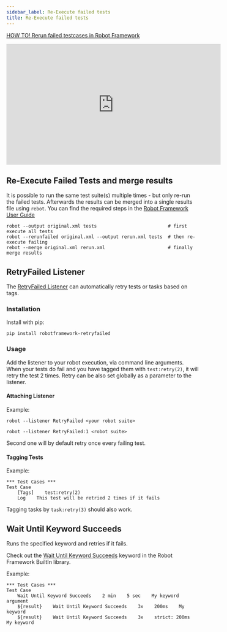 ```yaml
---
sidebar_label: Re-Execute failed tests
title: Re-Execute failed tests
---
```


[HOW TO! Rerun failed testcases in Robot Framework](https://youtu.be/537Os9GVXLk?si=nskKyTmLr0OEfXjJ)  

<iframe width="560" height="315" src="https://www.youtube.com/embed/537Os9GVXLk?si=nskKyTmLr0OEfXjJ" title="YouTube video player" frameborder="0" allow="accelerometer; autoplay; clipboard-write; encrypted-media; gyroscope; picture-in-picture; web-share" allowfullscreen></iframe>

## Re-Execute Failed Tests and merge results

It is possible to run the same test suite(s) multiple times - but only re-run the failed tests. Afterwards the results can be merged into a single results file using `rebot`. 
You can find the required steps in the [Robot Framework User Guide](https://robotframework.org/robotframework/latest/RobotFrameworkUserGuide.html#merging-outputs)

```shell
robot --output original.xml tests                          # first execute all tests
robot --rerunfailed original.xml --output rerun.xml tests  # then re-execute failing
rebot --merge original.xml rerun.xml                       # finally merge results
```

## RetryFailed Listener

The [RetryFailed Listener](https://github.com/MarketSquare/robotframework-retryfailed) can automatically retry tests or tasks based on tags.

### Installation

Install with pip:

    pip install robotframework-retryfailed

### Usage

Add the listener to your robot execution, via command line arguments.
When your tests do fail and you have tagged them with `test:retry(2)`, it will retry the test 2 times. 
Retry can be also set globally as a parameter to the listener.

#### Attaching Listener

Example:

    robot --listener RetryFailed <your robot suite>

    robot --listener RetryFailed:1 <robot suite>

Second one will by default retry once every failing test.

#### Tagging Tests

Example:
```robotframework	
*** Test Cases ***
Test Case
    [Tags]    test:retry(2)
    Log    This test will be retried 2 times if it fails
```	
Tagging tasks by `task:retry(3)` should also work.

## Wait Until Keyword Succeeds

Runs the specified keyword and retries if it fails.

Check out the [Wait Until Keyword Succeeds](https://robotframework.org/robotframework/latest/libraries/BuiltIn.html#Wait%20Until%20Keyword%20Succeeds) keyword in the Robot Framework BuiltIn library.

Example:
```robotframework
*** Test Cases ***
Test Case
    Wait Until Keyword Succeeds    2 min    5 sec    My keyword    argument
    ${result}    Wait Until Keyword Succeeds    3x    200ms    My keyword
    ${result}    Wait Until Keyword Succeeds	3x    strict: 200ms    My keyword
```
